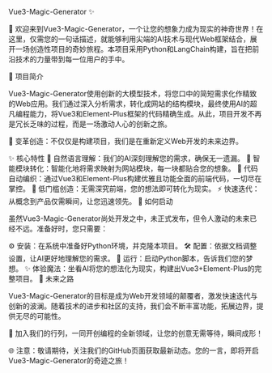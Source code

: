 Vue3-Magic-Generator ✨

🌠 欢迎来到Vue3-Magic-Generator，一个让您的想象力成为现实的神奇世界！在这里，仅需您的一句话描述，就能够利用尖端的AI技术与现代Web框架结合，展开一场创造性项目的奇妙旅程。本项目采用Python和LangChain构建，旨在把前沿技术的力量带到每一位用户的手中。

🚀 项目简介

Vue3-Magic-Generator使用创新的大模型技术，将您口中的简短需求化作精致的Web应用。我们通过深入分析需求，转化成网站的结构模块，最终使用AI的超凡编程能力，将Vue3和Element-Plus框架的代码精确生成。从此，项目开发不再是冗长乏味的过程，而是一场激动人心的创新之旅。

🎇 变革创造：不仅仅是构建项目，我们是在重新定义Web开发的未来边界。

✨ 核心特性
📖 自然语言理解：我们的AI深刻理解您的需求，确保无一遗漏。
🧩 智能模块转化：智能化地将需求映射为网站模块，每一块都贴合您的想象。
🔮 代码自动编织：通过Vue3和Element-Plus构建优雅且功能全面的前端代码，一切尽在掌控。
🚀 低门槛创造：无需深究前端，您的想法即可转化为现实。
⚡ 快速迭代：从概念到产品仅需瞬间，让您迅速领先。
🎉 如何启动

虽然Vue3-Magic-Generator尚处开发之中，未正式发布，但令人激动的未来已经不远。准备好时，您只需要：

⚙️ 安装：在系统中准备好Python环境，并克隆本项目。
🛠️ 配置：依据文档调整设置，让AI更好地理解您的需求。
🚀 运行：启动Python脚本，告诉我们您的梦想。
✨ 体验魔法：坐看AI将您的想法化为现实，构建出Vue3+Element-Plus的完整项目。
🔮 未来之路

Vue3-Magic-Generator的目标是成为Web开发领域的颠覆者，激发快速迭代与创新的波澜。随着技术的进步和社区的支持，我们会不断丰富功能，拓展边界，提供无尽的可能性。

💫 加入我们的行列，一同开创编程的全新领域，让您的创意无需等待，瞬间成形！

🌐 注意：敬请期待，关注我们的GitHub页面获取最新动态。您的一言，即将开启Vue3-Magic-Generator的奇迹之旅！